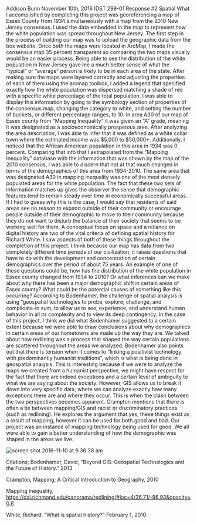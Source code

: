 Addison Bunn
November 10th, 2016
IDST 299-01
Response #2 Spatial
What I accomplished by completing this project was georeferencing a map of Essex County from 1934 simultaneously with a map from the 2010 New Jersey consensus. I used the data embedded in the map to represent how the white population was spread throughout New Jersey. 
The first step in the process of building our map was to upload the geographic data from the box website. Once both the maps were located in ArcMap, I made the consensus map 35 percent transparent so comparing the two maps visually would be an easier process. Being able to see the distribution of the white population in New Jersey gave me a much better sense of what the “typical” or “average” person is likely to be in each area of the state. After making sure the maps were layered correctly and adjusting the properties of each of them using the arcmap toolbox, I added a legend that specified exactly how the white population was dispersed matching a shade of red with a specific white percentage of the total population. I was able to display this information by going to the symbology section of properties of the consensus map, changing the category to white, and setting the number of buckets, or different percentage ranges, to 10. 
In area A30 of our map of Essex county from “Mapping Inequality” it was given an “A” grade, meaning it was designated as a socioeconomically prosperous area. After analyzing the area description, I was able to infer that it was defined as a white collar town where the estimated income was $5,000 to $50,000+. Additionally, I noticed that the African American population in this area in 1934 was 0 percent. Comparing that info that I extrapolated from the “Mapping Inequality” database with the information that was shown by the map of the 2010 consensus, I was able to discern that not at that much changed in terms of the demographics of this area from 1934-2010. The same area that was designated A30 in mapping inequality was one of the most densely populated areas for the white population. The fact that these two sets of information matches up gives the observer the sense that demographic features tend to remain steady over time in economically successful areas. If I had to guess why this is the case, I would say that residents of said areas see no reason to expand outside of their community or encourage people outside of their demographic to move to their community because they do not want to disturb the balance of their society that seems to be working well for them. 
	A conceptual focus on space and a reliance on digital history are two of the vital criteria of defining spatial history for Richard White. I saw aspects of both of these things throughout the completion of this project. I think because our map has data from two completely different time periods of our civilization, it raises questions that have to do with the development and concentration of certain demographics over the period of about 75 years. An example of one of these questions could be, how has the distribution of the white population in Essex county changed from 1934 to 2010? Or what inferences can we make about why there has been a major demographic shift in certain areas of Essex county? What could be the potential causes of something like this occurring?
	According to Bodenhamer, the challenge of spatial analysis is using “geospatial technologies to probe, explore, challenge, and complicate-in sum, to allow us to see, experience, and understand human behavior in all its complexity and to view its deep contingency. In the case of this project, I think we did what Bodenhamer suggested to a certain extent because we were able to draw conclusions about why demographics in certain areas of our hometowns are made up the way they are. We talked about how redlining was a process that shaped the way certain populations are scattered throughout the areas we analyzed. Bodenhamer also points out that there is tension when it comes to “linking a positivist technology with predominantly humanist traditions”, which is what is being done in geospatial analysis. This is interesting because if we were to analyze the maps we created from a humanist perspective, we might have respect for the fact that there are indeed exceptions and a certain level of ambiguity to what we are saying about the society. However, GIS allows us to break it down into very specific data, where we can analyze exactly how many exceptions there are and where they occur. This is when the clash between the two perspectives becomes apparent. 
	Crampton mentions that there is often a tie between mapping/GIS and racist or discriminatory practices (such as redlining). He explores the argument that yes, these things exist as a result of mapping, however it can be used for both good and bad. Our project was an instance of mapping technology being used for good. We all were able to gain a better understanding of how the demographic was shaped in the areas we live. 

![screen shot 2016-11-10 at 9 36 38 am](https://cloud.githubusercontent.com/assets/21321117/20181352/d9bbb108-a72b-11e6-97a9-d41f5576fc51.png)



Citations;
Bodenhamer, David, “Beyond GIS: Geospatial Technologies and the Future of History.” 2013

Crampton, Mapping; A Critical Introduction to Geography, 2010

Mapping inequality, https://dsl.richmond.edu/panorama/redlining/#loc=4/36.71/-96.93&opacity=0.8

White, Richard. “What is spatial history?” February 1, 2010


